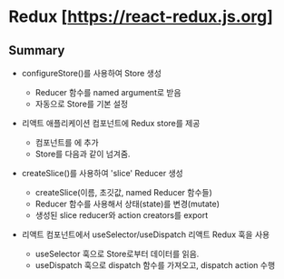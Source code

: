 # Redux [https://react-redux.js.org]

## Summary
* configureStore()를 사용하여 Store 생성
  - Reducer 함수를 named argument로 받음
  - 자동으로 Store를 기본 설정

* 리액트 애플리케이션 컴포넌트에 Redux store를 제공
  - <Provider> 컴포넌트를 <App />에 추가
  - Store를 다음과 같이 넘겨줌. <Provider store={store}>

* createSlice()를 사용하여 'slice' Reducer 생성
  - createSlice(이름, 초깃값, named Reducer 함수들)
  - Reducer 함수를 사용해서 상태(state)를 변경(mutate)
  - 생성된 slice reducer와 action creators를 export
  
* 리액트 컴포넌트에서 useSelector/useDispatch 리액트 Redux 훅을 사용
  - useSelector 훅으로 Store로부터 데이터를 읽음.
  - useDispatch 훅으로 dispatch 함수를 가져오고, dispatch action 수행